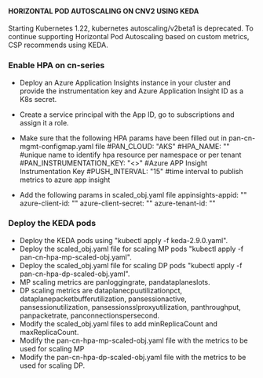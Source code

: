 #### HORIZONTAL POD AUTOSCALING ON CNV2 USING KEDA

Starting Kubernetes 1.22, kubernetes autoscaling/v2beta1 is deprecated. To continue supporting Horizontal Pod Autoscaling based on custom metrics, CSP recommends using KEDA.

### Enable HPA on cn-series
- Deploy an Azure Application Insights instance in your cluster and provide the instrumentation key and Azure Application Insight ID as a K8s secret.

- Create a service principal with the App ID, go to subscriptions and assign it a role.

- Make sure that the following HPA params have been filled out in pan-cn-mgmt-configmap.yaml file
  #PAN_CLOUD: "AKS"
  #HPA_NAME: "<name>" #unique name to identify hpa resource per namespace or per tenant 
  #PAN_INSTRUMENTATION_KEY: "<>" #Azure APP Insight Instrumentation Key
  #PUSH_INTERVAL: "15" #time interval to publish metrics to azure app insight

- Add the following params in scaled_obj.yaml file
  appinsights-appid: "<Azure App Insight Application ID obtained from API Access>"
  azure-client-id: "<Azure SP APP ID associated with corresponding resource group with monitoring reader access>"
  azure-client-secret: "<Azure SP Password associated with corresponding resource group with monitoring reader access>"
  azure-tenant-id: "<Azure SP tenant ID associated with corresponding resource group with monitoring reader access>"


### Deploy the KEDA pods
- Deploy the KEDA pods using "kubectl apply -f keda-2.9.0.yaml".
- Deploy the scaled_obj.yaml file for scaling MP pods "kubectl apply -f pan-cn-hpa-mp-scaled-obj.yaml".
- Deploy the scaled_obj.yaml file for scaling DP pods "kubectl apply -f pan-cn-hpa-dp-scaled-obj.yaml".
- MP scaling metrics are panloggingrate, pandataplaneslots.
- DP scaling metrics are dataplanecpuutilizationpct, dataplanepacketbufferutilization, pansessionactive, pansessionutilization,
  pansessionsslproxyutilization, panthroughput, panpacketrate, panconnectionspersecond.
- Modify the scaled_obj.yaml files to add minReplicaCount and maxReplicaCount.
- Modify the pan-cn-hpa-mp-scaled-obj.yaml file with the metrics to be used for scaling MP
- Modify the pan-cn-hpa-dp-scaled-obj.yaml file with the metrics to be used for scaling DP.
 
